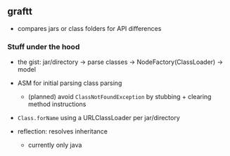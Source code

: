 ## graftt

- compares jars or class folders for API differences

### Stuff under the hood


- the gist: jar/directory -> parse classes -> NodeFactory(ClassLoader) -> model

- ASM for initial parsing class parsing
  - (planned) avoid `ClassNotFoundException` by stubbing + clearing method instructions
- `Class.forName` using a URLClassLoader per jar/directory    
- reflection: resolves inheritance
  - currently only java
  
  